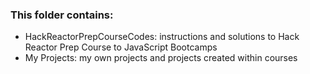 ### This folder contains:
* HackReactorPrepCourseCodes: instructions and solutions to Hack Reactor Prep Course to JavaScript Bootcamps
* My Projects: my own projects and projects created within courses
